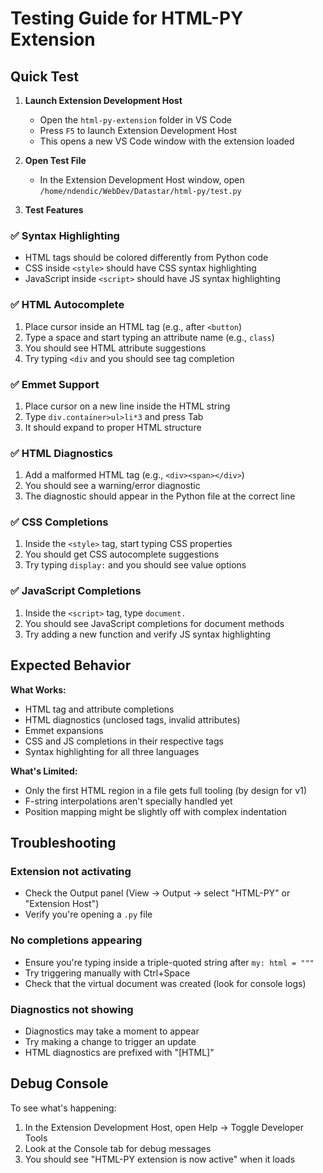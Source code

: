 # Testing Guide for HTML-PY Extension

## Quick Test

1. **Launch Extension Development Host**
   - Open the `html-py-extension` folder in VS Code
   - Press `F5` to launch Extension Development Host
   - This opens a new VS Code window with the extension loaded

2. **Open Test File**
   - In the Extension Development Host window, open `/home/ndendic/WebDev/Datastar/html-py/test.py`

3. **Test Features**

### ✅ Syntax Highlighting
- HTML tags should be colored differently from Python code
- CSS inside `<style>` should have CSS syntax highlighting
- JavaScript inside `<script>` should have JS syntax highlighting

### ✅ HTML Autocomplete
1. Place cursor inside an HTML tag (e.g., after `<button`)
2. Type a space and start typing an attribute name (e.g., `class`)
3. You should see HTML attribute suggestions
4. Try typing `<div` and you should see tag completion

### ✅ Emmet Support
1. Place cursor on a new line inside the HTML string
2. Type `div.container>ul>li*3` and press Tab
3. It should expand to proper HTML structure

### ✅ HTML Diagnostics
1. Add a malformed HTML tag (e.g., `<div><span></div>`)
2. You should see a warning/error diagnostic
3. The diagnostic should appear in the Python file at the correct line

### ✅ CSS Completions
1. Inside the `<style>` tag, start typing CSS properties
2. You should get CSS autocomplete suggestions
3. Try typing `display:` and you should see value options

### ✅ JavaScript Completions
1. Inside the `<script>` tag, type `document.`
2. You should see JavaScript completions for document methods
3. Try adding a new function and verify JS syntax highlighting

## Expected Behavior

**What Works:**
- HTML tag and attribute completions
- HTML diagnostics (unclosed tags, invalid attributes)
- Emmet expansions
- CSS and JS completions in their respective tags
- Syntax highlighting for all three languages

**What's Limited:**
- Only the first HTML region in a file gets full tooling (by design for v1)
- F-string interpolations aren't specially handled yet
- Position mapping might be slightly off with complex indentation

## Troubleshooting

### Extension not activating
- Check the Output panel (View → Output → select "HTML-PY" or "Extension Host")
- Verify you're opening a `.py` file

### No completions appearing
- Ensure you're typing inside a triple-quoted string after `my: html = """`
- Try triggering manually with Ctrl+Space
- Check that the virtual document was created (look for console logs)

### Diagnostics not showing
- Diagnostics may take a moment to appear
- Try making a change to trigger an update
- HTML diagnostics are prefixed with "[HTML]"

## Debug Console

To see what's happening:
1. In the Extension Development Host, open Help → Toggle Developer Tools
2. Look at the Console tab for debug messages
3. You should see "HTML-PY extension is now active" when it loads
